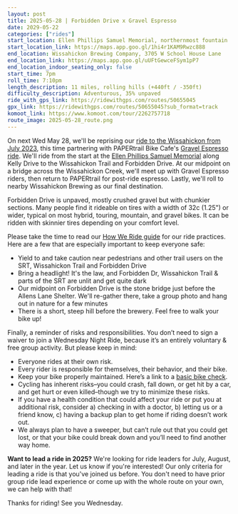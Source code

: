 ```yaml
---
layout: post
title: 2025-05-28 | Forbidden Drive x Gravel Espresso
date: 2029-05-22
categories: ["rides"]
start_location: Ellen Phillips Samuel Memorial, northernmost fountain
start_location_link: https://maps.app.goo.gl/1hi4r1KAM9Rwzc888
end_location: Wissahickon Brewing Company, 3705 W School House Lane
end_location_link: https://maps.app.goo.gl/uUFtGewceFSym1pP7
end_location_indoor_seating_only: false
start_time: 7pm
roll_time: 7:10pm
length_description: 11 miles, rolling hills (+440ft / -350ft)
difficulty_description: Adventurous, 35% unpaved
ride_with_gps_link: https://ridewithgps.com/routes/50655045
gpx_link: https://ridewithgps.com/routes/50655045?sub_format=track
komoot_link: https://www.komoot.com/tour/2262757718
route_image: 2025-05-28_route.png
---
```


On next Wed May 28, we'll be reprising our [ride to the Wissahickon from July 2023](https://www.thetrellisphilly.com/wednesday-night-rides-goes-gravel/), this time partnering with PAPERtrail Bike Cafe's [Gravel Espresso ride](https://papertrailbikecafe.com/espresso-rides/). We'll ride from the start at the [Ellen Phillips Samuel Memorial](https://maps.app.goo.gl/1hi4r1KAM9Rwzc888) along Kelly Drive to the Wissahickon Trail and Forbidden Drive. At our midpoint on a bridge across the Wissahickon Creek, we'll meet up with Gravel Espresso riders, then return to PAPERtrail for post-ride espresso. Lastly, we'll roll to nearby Wissahickon Brewing as our final destination.

Forbidden Drive is unpaved, mostly crushed gravel but with chunkier sections. Many people find it rideable on tires with a width of 32c (1.25") or wider, typical on most hybrid, touring, mountain, and gravel bikes. It can be ridden with skinnier tires depending on your comfort level.

Please take the time to read our [How We Ride guide](/how-we-ride) for our ride practices. Here are a few that are especially important to keep everyone safe:

* Yield to and take caution near pedestrians and other trail users on the SRT, Wissahickon Trail and Forbidden Drive
* Bring a headlight! It's the law, and Forbidden Dr, Wissahickon Trail & parts of the SRT are unlit and get quite dark
* Our midpoint on Forbidden Drive is the stone bridge just before the Allens Lane Shelter. We'll re-gather there, take a group photo and hang out in nature for a few minutes
* There is a short, steep hill before the brewery. Feel free to walk your bike up!


Finally, a reminder of risks and responsibilities. You don’t need to sign a waiver to join a Wednesday Night Ride, because it’s an entirely voluntary & free group activity. But please keep in mind:

* Everyone rides at their own risk.
* Every rider is responsible for themselves, their behavior, and their bike.
* Keep your bike properly maintained. Here’s a link to a [basic bike check](https://bikepgh.org/2017/03/09/bike-video-abc-quick-check/).
* Cycling has inherent risks–you could crash, fall down, or get hit by a car, and get hurt or even killed–though we try to minimize these risks.
* If you have a health condition that could affect your ride or put you at additional risk, consider a) checking in with a doctor, b) letting us or a friend know, c) having a backup plan to get home if riding doesn’t work out.
* We always plan to have a sweeper, but can’t rule out that you could get lost, or that your bike could break down and you’ll need to find another way home.

**Want to lead a ride in 2025?** We're looking for ride leaders for July, August, and later in the year. Let us know if you're interested! Our only criteria for leading a ride is that you've joined us before. You don't need to have prior group ride lead experience or come up with the whole route on your own, we can help with that!

Thanks for riding! See you Wednesday.
